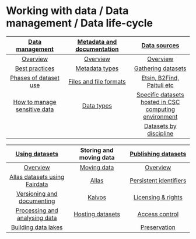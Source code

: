 # Working with data / Data management / Data life-cycle


|[Data management](datamanagement.md) <img width=200/>	|[Metadata and documentation](metadata-and-documentation.md) <img width=200/> |[Data sources](sourcing-datasets.md) <img width=200/>	|
|:---------------:|:---------------:|:--------------:|
|[Overview](datamanagement.md#header1)  |[Overview](metadata-and-documentation.md#header1) |[Overview](sourcing-datasets.md#header1) |
|[Best practices](datamanagement.md#header2)  |[Metadata types](metadata-and-documentation.md#header2)|[Gathering datasets](sourcing-datasets.md#header2) | 
|[Phases of dataset use](datamanagement.md#header3)  |[Files and file formats](metadata-and-documentation.md#header3) |[Etsin, B2Find, Paituli etc](sourcing-datasets.md#header3) |
|[How to manage sensitive data](how-to-manage-sensitive-data.md)|[Data types](metadata-and-documentation.md#header4)|[Specific datasets hosted in CSC computing environment](sourcing-datasets.md#header4) |
|  |  |[Datasets by discipline](sourcing-datasets.md#header5) |

|[Using datasets](using-datasets.md) <img width=200/>	|Storing and moving data <img width=200/> |[Publishing datasets](publishing-datasets.md) <img width=200/> |
|:-----------------------:|:-----------------------:|:----------------------------------:|
|[Overview](using-datasets.md#header1) |[Moving data](../moving/scp.md)|[Overview](publishing-datasets.md#header1)  |
|[Allas datasets using Fairdata](using-datasets.md#header2)|[Allas](../Allas/index.md)|[Persistent identifiers](publishing-datasets.md#header2) | 
|[Versioning and documenting](using-datasets.md#header3) |[Kaivos](../kaivos/overview.md)|[Licensing & rights](publishing-datasets.md#header3) |
|[Processing and analysing data](using-datasets.md#header4) |[Hosting datasets](hosting-datasets-at-CSC.md)|[Access control](publishing-datasets.md#header4)  |
|[Building data lakes](using-datasets.md#header5)  |  |[Preservation](publishing-datasets.md#header5) |
